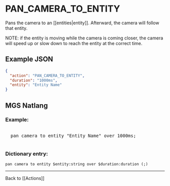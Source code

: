 # PAN_CAMERA_TO_ENTITY

Pans the camera to an [[entities|entity]]. Afterward, the camera will follow that entity.

NOTE: if the entity is moving while the camera is coming closer, the camera will speed up or slow down to reach the entity at the correct time.

## Example JSON

```json
{
  "action": "PAN_CAMERA_TO_ENTITY",
  "duration": "1000ms",
  "entity": "Entity Name"
}
```

## MGS Natlang

### Example:

<pre class="HyperMD-codeblock mgs">

  <span class="verb">pan</span> <span class="target">camera</span> <span class="">to</span> <span class="sigil">entity</span> <span class="string">"Entity Name"</span> <span class="">over</span> <span class="number">1000ms</span><span class="terminator">;</span>

</pre>

### Dictionary entry:

```
pan camera to entity $entity:string over $duration:duration (;)
```

---

Back to [[Actions]]
